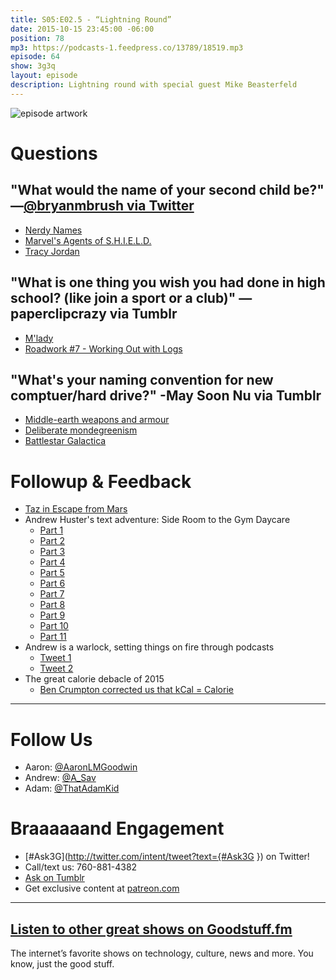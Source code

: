 ```yaml
---
title: S05:E02.5 - “Lightning Round”
date: 2015-10-15 23:45:00 -06:00
position: 78
mp3: https://podcasts-1.feedpress.co/13789/18519.mp3
episode: 64
show: 3g3q
layout: episode
description: Lightning round with special guest Mike Beasterfeld
---
```


![episode artwork][1]

# Questions

## "What would the name of your second child be?" —[@bryanmbrush via Twitter][2]

* [Nerdy Names][3]
* [Marvel's Agents of S.H.I.E.L.D.][4]
* [Tracy Jordan][5]

## "What is one thing you wish you had done in high school? (like join a sport or a club)" —paperclipcrazy via Tumblr

* [M'lady][6]
* [Roadwork #7 - Working Out with Logs][7]

## "What's your naming convention for new comptuer/hard drive?" -May Soon Nu via Tumblr

* [Middle-earth weapons and armour][8]
* [Deliberate mondegreenism][9]
* [Battlestar Galactica][10]

# Followup & Feedback

* [Taz in Escape from Mars][11]
* Andrew Huster's text adventure: Side Room to the Gym Daycare
    * [Part 1][12]
    * [Part 2][13]
    * [Part 3][14]
    * [Part 4][15]
    * [Part 5][16]
    * [Part 6][17]
    * [Part 7][18]
    * [Part 8][19]
    * [Part 9][20]
    * [Part 10][21]
    * [Part 11][22]
* Andrew is a warlock, setting things on fire through podcasts
    * [Tweet 1][23]
    * [Tweet 2][24]
* The great calorie debacle of 2015
    * [Ben Crumpton corrected us that kCal = Calorie][25]

***

# Follow Us
* Aaron: [@AaronLMGoodwin](http://twitter.com/aaronlmgoodwin)
* Andrew: [@A_Sav](http://twitter.com/a_sav)
* Adam: [@ThatAdamKid](http://twitter.com/thatadamkid)

# Braaaaaand Engagement
* [#Ask3G](http://twitter.com/intent/tweet?text={#Ask3G }) on Twitter!
* Call/text us: 760-881-4382
* [Ask on Tumblr](http://3g3q.co/ask)
* Get exclusive content at [patreon.com](http://www.patreon.com/3g3q)

***

## [Listen to other great shows on Goodstuff.fm](http://goodstuff.fm/)
The internet’s favorite shows on technology, culture, news and more. You know, just the good stuff.

[1]: http://l.gdwn.co/1kp1T.jpeg
[2]: https://twitter.com/BryanMBrush/status/601520969665089536
[3]: https://answers.yahoo.com/question/index?qid=20080705181418AAIdfBV
[4]: http://abc.go.com/shows/marvels-agents-of-shield
[5]: https://en.wikipedia.org/wiki/Tracy_Jordan
[6]: https://www.tumblr.com/tagged/m'lady
[7]: http://5by5.tv/roadwork/7
[8]: https://en.wikipedia.org/wiki/List_of_Middle-earth_weapons_and_armour
[9]: http://bit.ly/1k8ER52
[10]: http://www.imdb.com/title/tt0407362/
[11]: https://en.wikipedia.org/wiki/Taz_in_Escape_from_Mars
[12]: http://l.gdwn.co/WEkI
[13]: http://l.gdwn.co/18yrC
[14]: http://l.gdwn.co/10rhG
[15]: http://l.gdwn.co/1kMJ7
[16]: http://l.gdwn.co/1gPsZ
[17]: http://l.gdwn.co/eLv0
[18]: http://l.gdwn.co/1jOJ7
[19]: http://l.gdwn.co/1d06K
[20]: http://l.gdwn.co/13OLI
[21]: http://l.gdwn.co/18eXB
[22]: http://l.gdwn.co/fLJ1
[23]: https://twitter.com/mikeyReiach/status/653942677428420609
[24]: https://twitter.com/mikeyReiach/status/653942756340047872
[25]: https://twitter.com/Bhcrumpton/status/653911485270355968
[26]: http://twitter.com/aaronlmgoodwin
[27]: http://twitter.com/a_sav
[28]: http://twitter.com/mikebeasterfeld
[29]: http://3g3q.co/ask
